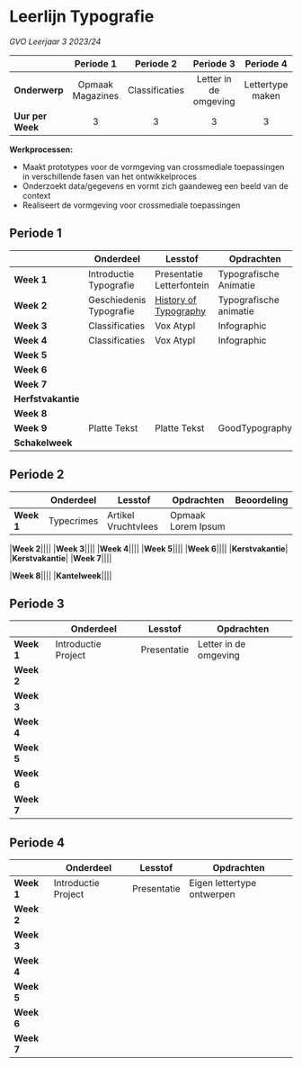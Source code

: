 
# Leerlijn Typografie 
*GVO Leerjaar 3 2023/24*


|| Periode 1  | Periode 2  | Periode 3  | Periode 4  |
|---|:---:|:---:|:---:|:---:|
|**Onderwerp**|Opmaak Magazines|Classificaties|Letter in de omgeving|Lettertype maken|
|**Uur per Week**|3|3|3|3|



**Werkprocessen:**

- Maakt prototypes voor de vormgeving van crossmediale toepassingen in verschillende fasen van  het ontwikkelproces
- Onderzoekt data/gegevens en vormt zich gaandeweg een beeld van de context
- Realiseert de vormgeving voor crossmediale toepassingen





## Periode 1

|   |  **Onderdeel** | **Lesstof**  | **Opdrachten**  | **Beoordeling**
|---|---|---|---|---|
|**Week 1**|Introductie Typografie| Presentatie Letterfontein| Typografische Animatie|Cijfer|
|**Week 2**|Geschiedenis Typografie| [History of Typography](https://vimeo.com/forrestmedia/the-history-of-typography)|Typografische animatie|Cijfer|
|**Week 3**|Classificaties|Vox AtypI|Infographic |Cijfer
|**Week 4**|Classificaties|Vox AtypI|Infographic |Cijfer
|**Week 5**|
|**Week 6**||||
|**Week 7**||||
|**Herfstvakantie**|
|**Week 8**|
|**Week 9**|Platte Tekst| Platte Tekst|GoodTypography|Cijfer|
|**Schakelweek**|   |   |   |


## Periode 2
|   |  **Onderdeel** | **Lesstof**  | **Opdrachten**  | **Beoordeling**
|---|---|---|---|---|
|**Week 1**|Typecrimes|Artikel Vruchtvlees|Opmaak Lorem Ipsum||

|**Week 2**||||
|**Week 3**||||
|**Week 4**||||
|**Week 5**||||
|**Week 6**||||
|**Kerstvakantie**|
|**Kerstvakantie**|
|**Week 7**||||

|**Week 8**||||
|**Kantelweek**||||


## Periode 3


|   |  **Onderdeel** | **Lesstof**  | **Opdrachten**  |
|---|---|---|---|
|**Week 1**|Introductie Project| Presentatie | Letter in de omgeving |
|**Week 2**||||
|**Week 3**||||
|**Week 4**||||
|**Week 5**||||
|**Week 6**||||
|**Week 7**||||

## Periode 4

|   |  **Onderdeel** | **Lesstof**  | **Opdrachten**  |
|---|---|---|---|
|**Week 1**|Introductie Project| Presentatie | Eigen lettertype ontwerpen |
|**Week 2**||||
|**Week 3**||||
|**Week 4**||||
|**Week 5**||||
|**Week 6**||||
|**Week 7**||||


